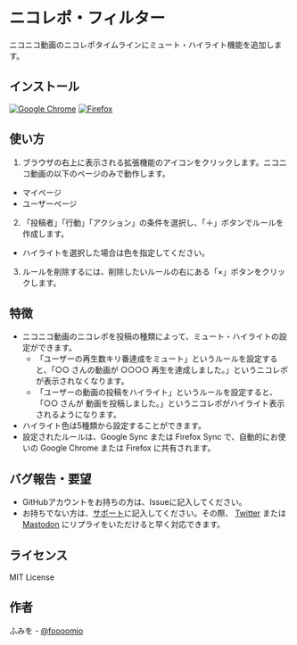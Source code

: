 # ニコレポ・フィルター
ニコニコ動画のニコレポタイムラインにミュート・ハイライト機能を追加します。

## インストール
[![Google Chrome](https://developer.chrome.com/webstore/images/ChromeWebStore_BadgeWBorder_v2_206x58.png)](https://chrome.google.com/webstore/detail/%E3%83%8B%E3%82%B3%E3%83%AC%E3%83%9D%E3%83%BB%E3%83%95%E3%82%A3%E3%83%AB%E3%82%BF%E3%83%BC/pcoahkcikijkecjcfclmoggolnocabfk?hl=ja) [![Firefox](https://addons.cdn.mozilla.net/static/img/addons-buttons/AMO-button_1.png)](https://addons.mozilla.org/ja/firefox/addon/%E3%83%8B%E3%82%B3%E3%83%AC%E3%83%9D-%E3%83%95%E3%82%A3%E3%83%AB%E3%82%BF%E3%83%BC/)

## 使い方
1. ブラウザの右上に表示される拡張機能のアイコンをクリックします。ニコニコ動画の以下のページのみで動作します。
  - マイページ
  - ユーザーページ
2. 「投稿者」「行動」「アクション」の条件を選択し、「＋」ボタンでルールを作成します。
  - ハイライトを選択した場合は色を指定してください。
3. ルールを削除するには、削除したいルールの右にある「×」ボタンをクリックします。

## 特徴
- ニコニコ動画のニコレポを投稿の種類によって、ミュート・ハイライトの設定ができます。
  - 「ユーザーの再生数キリ番達成をミュート」というルールを設定すると、「○○ さんの動画が ○○○○ 再生を達成しました。」というニコレポが表示されなくなります。
  - 「ユーザーの動画の投稿をハイライト」というルールを設定すると、「○○ さんが 動画を投稿しました。」というニコレポがハイライト表示されるようになります。
- ハイライト色は5種類から設定することができます。
- 設定されたルールは、Google Sync または Firefox Sync で、自動的にお使いの Google Chrome または Firefox に共有されます。

## バグ報告・要望
- GitHubアカウントをお持ちの方は、Issueに記入してください。
- お持ちでない方は、[サポート](https://chrome.google.com/webstore/detail/%E3%83%8B%E3%82%B3%E3%83%AC%E3%83%9D%E3%83%BB%E3%83%95%E3%82%A3%E3%83%AB%E3%82%BF%E3%83%BC/pcoahkcikijkecjcfclmoggolnocabfk/support?hl=ja)に記入してください。その際、 [Twitter](https://twitter.com/foooomio) または [Mastodon](https://handon.club/@foooomio) にリプライをいただけると早く対応できます。

## ライセンス
MIT License

## 作者
ふみを - [@foooomio](https://twitter.com/foooomio)
